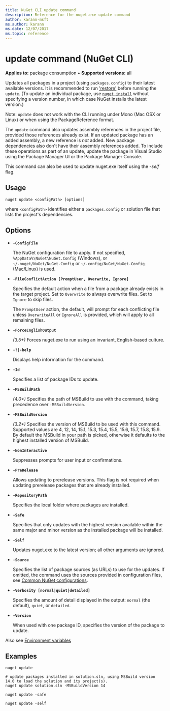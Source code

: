 ```yaml
---
title: NuGet CLI update command
description: Reference for the nuget.exe update command
author: karann-msft
ms.author: karann
ms.date: 12/07/2017
ms.topic: reference
---
```


# update command (NuGet CLI)

**Applies to:** package consumption &bullet; **Supported versions:** all

Updates all packages in a project (using `packages.config`) to their latest available versions. It is recommended to run ['restore'](cli-ref-restore.md) before running the `update`. (To update an individual package, use [`nuget install`](cli-ref-install.md) without specifying a version number, in which case NuGet installs the latest version.)

Note: `update` does not work with the CLI running under Mono (Mac OSX or Linux) or when using the PackageReference format.

The `update` command also updates assembly references in the project file, provided those references already exist. If an updated package has an added assembly, a new reference is *not* added. New package dependencies also don't have their assembly references added. To include these operations as part of an update, update the package in Visual Studio using the Package Manager UI or the Package Manager Console.

This command can also be used to update nuget.exe itself using the *-self* flag.

## Usage

```cli
nuget update <configPath> [options]
```

where `<configPath>` identifies either a `packages.config` or solution file that lists the project's dependencies.

## Options

- **`-ConfigFile`**

  The NuGet configuration file to apply. If not specified, `%AppData%\NuGet\NuGet.Config` (Windows), or `~/.nuget/NuGet/NuGet.Config` or `~/.config/NuGet/NuGet.Config` (Mac/Linux) is used.

- **`-FileConflictAction [PromptUser, Overwrite, Ignore]`**

  Specifies the default action when a file from a package already exists in the target project. Set to `Overwrite` to always overwrite files. Set to `Ignore` to skip files.

  The `PromptUser` action, the default, will prompt for each conflicting file unless `OverwriteAll` or `IgnoreAll` is provided, which will apply to all remaining files.

- **`-ForceEnglishOutput`**

  *(3.5+)* Forces nuget.exe to run using an invariant, English-based culture.

- **`-?|-help`**

  Displays help information for the command.

- **`-Id`**

  Specifies a list of package IDs to update.

- **`-MSBuildPath`**

  *(4.0+)* Specifies the path of MSBuild to use with the command, taking precedence over `-MSBuildVersion`.

- **`-MSBuildVersion`**

  *(3.2+)* Specifies the version of MSBuild to be used with this command. Supported values are 4, 12, 14, 15.1, 15.3, 15.4, 15.5, 15.6, 15.7, 15.8, 15.9. By default the MSBuild in your path is picked, otherwise it defaults to the highest installed version of MSBuild.

- **`-NonInteractive`**

  Suppresses prompts for user input or confirmations.

- **`-PreRelease`**

  Allows updating to prerelease versions. This flag is not required when updating prerelease packages that are already installed.

- **`-RepositoryPath`**

  Specifies the local folder where packages are installed.

- **`-Safe`**

  Specifies that only updates with the highest version available within the same major and minor version as the installed package will be installed.

- **`-Self`**

  Updates nuget.exe to the latest version; all other arguments are ignored.

- **`-Source`**

  Specifies the list of package sources (as URLs) to use for the updates. If omitted, the command uses the sources provided in configuration files, see [Common NuGet configurations](../../consume-packages/configuring-nuget-behavior.md).

- **`-Verbosity [normal|quiet|detailed]`**

  Specifies the amount of detail displayed in the output: `normal` (the default), `quiet`, or `detailed`.

- **`-Version`**

  When used with one package ID, specifies the version of the package to update.

Also see [Environment variables](cli-ref-environment-variables.md)

## Examples

```cli
nuget update

# update packages installed in solution.sln, using MSBuild version 14.0 to load the solution and its project(s).
nuget update solution.sln -MSBuildVersion 14

nuget update -safe

nuget update -self
```
